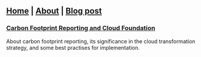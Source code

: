 ## [Home](https://vijaykrishnansr.github.io/) | [About](https://vijaykrishnansr.github.io/docs/About.html) | [Blog post]()

### [Carbon Footprint Reporting and Cloud Foundation](CarbonFootprintReporting.md)
About carbon footprint reporting, its significance in the cloud transformation strategy, and some best practises for implementation.
